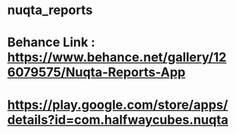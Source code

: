 # nuqta_reports
##
# Behance Link : https://www.behance.net/gallery/126079575/Nuqta-Reports-App
##
# https://play.google.com/store/apps/details?id=com.halfwaycubes.nuqta
